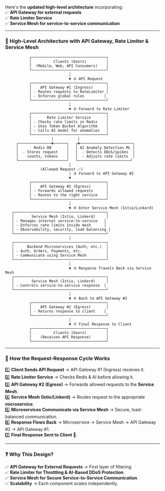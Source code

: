 Here's the **updated high-level architecture** incorporating:  
✅ **API Gateway for external requests**  
✅ **Rate Limiter Service**  
✅ **Service Mesh for service-to-service communication**  

---

### **📌 High-Level Architecture with API Gateway, Rate Limiter & Service Mesh**
```
           ┌──────────────────────────────────┐
           │          Clients (Users)         │
           │  (Mobile, Web, API Consumers)    │
           └──────────────────────────────────┘
                             │
                             ▼ ① API Request
           ┌──────────────────────────────────┐
           │    API Gateway #1 (Ingress)      │
           │ - Routes requests to RateLimiter │
           │ - Enforces global rules         │
           └──────────────────────────────────┘
                             │
                             ▼ ② Forward to Rate Limiter
           ┌──────────────────────────────────┐
           │       Rate Limiter Service       │
           │ - Checks rate limits in Redis    │
           │ - Uses Token Bucket Algorithm    │
           │ - Calls AI model for anomalies   │
           └──────────────────────────────────┘
                     │           │
     ┌───────────────▼──────┐   ┌▼────────────────────────┐
     │       Redis DB       │   │ AI Anomaly Detection ML │
     │  - Stores request    │   │  - Detects DDoS/spikes  │
     │    counts, tokens    │   │  - Adjusts rate limits  │
     └──────────────────────┘   └────────────────────────┘
                             │
                (Allowed Request ✅)
                             │ ③ Forward to API Gateway #2
                             ▼
           ┌──────────────────────────────────┐
           │    API Gateway #2 (Egress)       │
           │ - Forwards allowed requests      │
           │ - Routes to the right service    │
           └──────────────────────────────────┘
                             │
                             ▼ ④ Enter Service Mesh (Istio/Linkerd)
   ┌──────────────────────────────────────────┐
   │        Service Mesh (Istio, Linkerd)     │
   │ - Manages internal service-to-service   │
   │ - Enforces rate limits inside mesh      │
   │ - Observability, security, load balancing │
   └──────────────────────────────────────────┘
                             │
   ┌──────────────────────────────────────────┐
   │      Backend Microservices (Auth, etc.)  │
   │ - Auth, Orders, Payments, etc.           │
   │ - Communicate using Service Mesh         │
   └──────────────────────────────────────────┘
                             │
                             ▼ ⑤ Response Travels Back via Service Mesh
   ┌──────────────────────────────────────────┐
   │        Service Mesh (Istio, Linkerd)     │
   │ - Controls service-to-service response  │
   └──────────────────────────────────────────┘
                             │
                             ▼ ⑥ Back to API Gateway #2
           ┌──────────────────────────────────┐
           │    API Gateway #2 (Egress)       │
           │ - Returns response to client    │
           └──────────────────────────────────┘
                             │
                             ▼ ⑦ Final Response to Client
           ┌──────────────────────────────────┐
           │          Clients (Users)         │
           │    (Receives API Response)       │
           └──────────────────────────────────┘
```

---

### **🔹 How the Request-Response Cycle Works**
1️⃣ **Client Sends API Request** → API Gateway #1 (Ingress) receives it.  
2️⃣ **Rate Limiter Service** → Checks Redis & AI before allowing it.  
3️⃣ **API Gateway #2 (Egress)** → Forwards allowed requests to the **Service Mesh**.  
4️⃣ **Service Mesh (Istio/Linkerd)** → Routes request to the appropriate **microservice**.  
5️⃣ **Microservices Communicate via Service Mesh** → Secure, load-balanced communication.  
6️⃣ **Response Flows Back** → Microservice → Service Mesh → API Gateway #2 → API Gateway #1.  
7️⃣ **Final Response Sent to Client** 🚀.  

---

### **❓ Why This Design?**
✅ **API Gateway for External Requests** → First layer of filtering.  
✅ **Rate Limiter for Throttling & AI-Based DDoS Protection**.  
✅ **Service Mesh for Secure Service-to-Service Communication**.  
✅ **Scalability** → Each component scales independently.  

